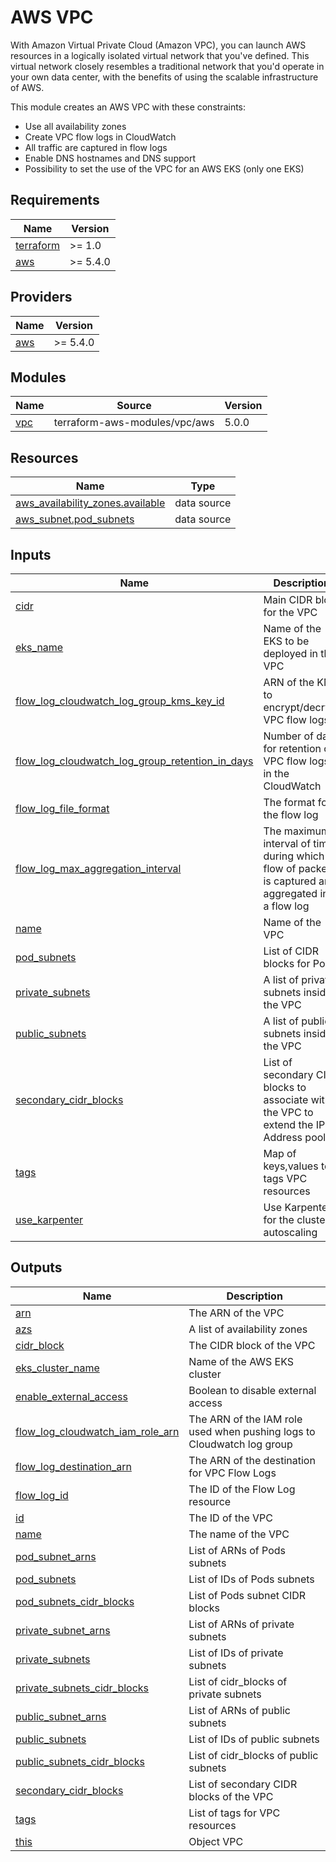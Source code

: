 # AWS VPC

With Amazon Virtual Private Cloud (Amazon VPC), you can launch AWS resources in a logically isolated virtual network that
you've defined. This virtual network closely resembles a traditional network that you'd operate in your own data center,
with the benefits of using the scalable infrastructure of AWS.

This module creates an AWS VPC with these constraints:

* Use all availability zones
* Create VPC flow logs in CloudWatch
* All traffic are captured in flow logs
* Enable DNS hostnames and DNS support
* Possibility to set the use of the VPC for an AWS EKS (only one EKS)

<!-- BEGIN_TF_DOCS -->
## Requirements

| Name | Version |
|------|---------|
| <a name="requirement_terraform"></a> [terraform](#requirement\_terraform) | >= 1.0 |
| <a name="requirement_aws"></a> [aws](#requirement\_aws) | >= 5.4.0 |

## Providers

| Name | Version |
|------|---------|
| <a name="provider_aws"></a> [aws](#provider\_aws) | >= 5.4.0 |

## Modules

| Name | Source | Version |
|------|--------|---------|
| <a name="module_vpc"></a> [vpc](#module\_vpc) | terraform-aws-modules/vpc/aws | 5.0.0 |

## Resources

| Name | Type |
|------|------|
| [aws_availability_zones.available](https://registry.terraform.io/providers/hashicorp/aws/latest/docs/data-sources/availability_zones) | data source |
| [aws_subnet.pod_subnets](https://registry.terraform.io/providers/hashicorp/aws/latest/docs/data-sources/subnet) | data source |

## Inputs

| Name | Description | Type | Default | Required |
|------|-------------|------|---------|:--------:|
| <a name="input_cidr"></a> [cidr](#input\_cidr) | Main CIDR bloc for the VPC | `string` | `"10.0.0.0/16"` | no |
| <a name="input_eks_name"></a> [eks\_name](#input\_eks\_name) | Name of the EKS to be deployed in this VPC | `string` | `null` | no |
| <a name="input_flow_log_cloudwatch_log_group_kms_key_id"></a> [flow\_log\_cloudwatch\_log\_group\_kms\_key\_id](#input\_flow\_log\_cloudwatch\_log\_group\_kms\_key\_id) | ARN of the KMS to encrypt/decrypt VPC flow logs | `string` | `null` | no |
| <a name="input_flow_log_cloudwatch_log_group_retention_in_days"></a> [flow\_log\_cloudwatch\_log\_group\_retention\_in\_days](#input\_flow\_log\_cloudwatch\_log\_group\_retention\_in\_days) | Number of days for retention of VPC flow logs in the CloudWatch | `number` | `null` | no |
| <a name="input_flow_log_file_format"></a> [flow\_log\_file\_format](#input\_flow\_log\_file\_format) | The format for the flow log | `string` | `"plain-text"` | no |
| <a name="input_flow_log_max_aggregation_interval"></a> [flow\_log\_max\_aggregation\_interval](#input\_flow\_log\_max\_aggregation\_interval) | The maximum interval of time during which a flow of packets is captured and aggregated into a flow log | `number` | `60` | no |
| <a name="input_name"></a> [name](#input\_name) | Name of the VPC | `string` | n/a | yes |
| <a name="input_pod_subnets"></a> [pod\_subnets](#input\_pod\_subnets) | List of CIDR blocks for Pods | `list(string)` | `[]` | no |
| <a name="input_private_subnets"></a> [private\_subnets](#input\_private\_subnets) | A list of private subnets inside the VPC | `list(string)` | `[]` | no |
| <a name="input_public_subnets"></a> [public\_subnets](#input\_public\_subnets) | A list of public subnets inside the VPC | `list(string)` | `[]` | no |
| <a name="input_secondary_cidr_blocks"></a> [secondary\_cidr\_blocks](#input\_secondary\_cidr\_blocks) | List of secondary CIDR blocks to associate with the VPC to extend the IP Address pool | `list(string)` | `[]` | no |
| <a name="input_tags"></a> [tags](#input\_tags) | Map of keys,values to tags VPC resources | `map(string)` | `{}` | no |
| <a name="input_use_karpenter"></a> [use\_karpenter](#input\_use\_karpenter) | Use Karpenter for the cluster autoscaling | `bool` | `false` | no |

## Outputs

| Name | Description |
|------|-------------|
| <a name="output_arn"></a> [arn](#output\_arn) | The ARN of the VPC |
| <a name="output_azs"></a> [azs](#output\_azs) | A list of availability zones |
| <a name="output_cidr_block"></a> [cidr\_block](#output\_cidr\_block) | The CIDR block of the VPC |
| <a name="output_eks_cluster_name"></a> [eks\_cluster\_name](#output\_eks\_cluster\_name) | Name of the AWS EKS cluster |
| <a name="output_enable_external_access"></a> [enable\_external\_access](#output\_enable\_external\_access) | Boolean to disable external access |
| <a name="output_flow_log_cloudwatch_iam_role_arn"></a> [flow\_log\_cloudwatch\_iam\_role\_arn](#output\_flow\_log\_cloudwatch\_iam\_role\_arn) | The ARN of the IAM role used when pushing logs to Cloudwatch log group |
| <a name="output_flow_log_destination_arn"></a> [flow\_log\_destination\_arn](#output\_flow\_log\_destination\_arn) | The ARN of the destination for VPC Flow Logs |
| <a name="output_flow_log_id"></a> [flow\_log\_id](#output\_flow\_log\_id) | The ID of the Flow Log resource |
| <a name="output_id"></a> [id](#output\_id) | The ID of the VPC |
| <a name="output_name"></a> [name](#output\_name) | The name of the VPC |
| <a name="output_pod_subnet_arns"></a> [pod\_subnet\_arns](#output\_pod\_subnet\_arns) | List of ARNs of Pods subnets |
| <a name="output_pod_subnets"></a> [pod\_subnets](#output\_pod\_subnets) | List of IDs of Pods subnets |
| <a name="output_pod_subnets_cidr_blocks"></a> [pod\_subnets\_cidr\_blocks](#output\_pod\_subnets\_cidr\_blocks) | List of Pods subnet CIDR blocks |
| <a name="output_private_subnet_arns"></a> [private\_subnet\_arns](#output\_private\_subnet\_arns) | List of ARNs of private subnets |
| <a name="output_private_subnets"></a> [private\_subnets](#output\_private\_subnets) | List of IDs of private subnets |
| <a name="output_private_subnets_cidr_blocks"></a> [private\_subnets\_cidr\_blocks](#output\_private\_subnets\_cidr\_blocks) | List of cidr\_blocks of private subnets |
| <a name="output_public_subnet_arns"></a> [public\_subnet\_arns](#output\_public\_subnet\_arns) | List of ARNs of public subnets |
| <a name="output_public_subnets"></a> [public\_subnets](#output\_public\_subnets) | List of IDs of public subnets |
| <a name="output_public_subnets_cidr_blocks"></a> [public\_subnets\_cidr\_blocks](#output\_public\_subnets\_cidr\_blocks) | List of cidr\_blocks of public subnets |
| <a name="output_secondary_cidr_blocks"></a> [secondary\_cidr\_blocks](#output\_secondary\_cidr\_blocks) | List of secondary CIDR blocks of the VPC |
| <a name="output_tags"></a> [tags](#output\_tags) | List of tags for VPC resources |
| <a name="output_this"></a> [this](#output\_this) | Object VPC |
<!-- END_TF_DOCS -->
